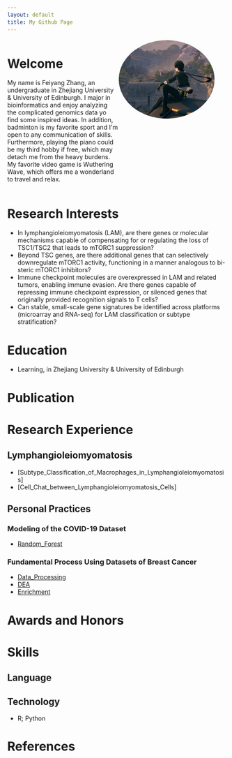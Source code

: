 ```yaml
---
layout: default
title: My Github Page
---
```


<div style="display: flex; justify-content: space-between; align-items: flex-start;">
    <div style="flex: 1; max-width: 70%;">
        <h1>Welcome</h1>
        <p>My name is Feiyang Zhang, an undergraduate in Zhejiang University & University of Edinburgh. I major in bioinformatics and enjoy analyzing the complicated genomics data yo find some inspired ideas. In addition, badminton is my favorite sport and I'm open to any communication of skills. Furthermore, playing the piano could be my third hobby if free, which may detach me from the heavy burdens. My favorite video game is Wuthering Wave, which offers me a wonderland to travel and relax.</p>
    </div>
    <div style="flex: 0 0 220px; margin-right: 30px;">
        <img src="images\Rover.jpg" alt="个人标签" style="width: 257px; height: 180px; border-radius: 50%; border: 2px solid #fff; object-fit: cover;">
    </div>
</div>

# Research Interests
- In lymphangioleiomyomatosis (LAM), are there genes or molecular mechanisms capable of compensating for or regulating the loss of TSC1/TSC2 that leads to mTORC1 suppression?
- Beyond TSC genes, are there additional genes that can selectively downregulate mTORC1 activity, functioning in a manner analogous to bi-steric mTORC1 inhibitors?
- Immune checkpoint molecules are overexpressed in LAM and related tumors, enabling immune evasion. Are there genes capable of repressing immune checkpoint expression, or silenced genes that originally provided recognition signals to T cells?
- Can stable, small-scale gene signatures be identified across platforms (microarray and RNA-seq) for LAM classification or subtype stratification?

# Education
- Learning, in Zhejiang University & University of Edinburgh 

# Publication

# Research Experience

## Lymphangioleiomyomatosis
- [Subtype_Classification_of_Macrophages_in_Lymphangioleiomyomatosis]
- [Cell_Chat_between_Lymphangioleiomyomatosis_Cells]

## Personal Practices

### Modeling of the COVID-19 Dataset
- [Random_Forest](Random_Forest.R)

### Fundamental Process Using Datasets of Breast Cancer
- [Data_Processing](Data_Processing_Note1.rmd)
- [DEA](Differential_Expression_Analysis_Note1.Rmd)
- [Enrichment](Function_Note1.Rmd)


# Awards and Honors


# Skills

## Language

## Technology
- R; Python

# References





